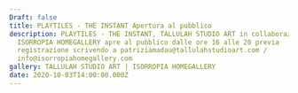 ```yaml
---
Draft: false
title: PLAYTILES - THE INSTANT Apertura al pubblico
description: PLAYTILES - THE INSTANT, TALLULAH STUDIO ART in collaborazione con
  ISORROPIA HOMEGALLERY apre al pubblico dalle ore 16 alle 20 previa
  registrazione scrivendo a patriziamadau@tallulahstudioart.com /
  info@isorropiahomegallery.com
gallery: TALLULAH STUDIO ART | ISORROPIA HOMEGALLERY
date: 2020-10-03T14:00:00.000Z
---
```

